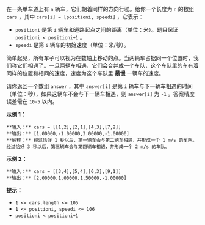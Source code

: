 在一条单车道上有 `n` 辆车，它们朝着同样的方向行驶。给你一个长度为 `n` 的数组 `cars` ，其中 `cars[i] = [positioni,
speedi]` ，它表示：

  * `positioni` 是第 `i` 辆车和道路起点之间的距离（单位：米）。题目保证 `positioni < positioni+1` 。
  * `speedi` 是第 `i` 辆车的初始速度（单位：米/秒）。

简单起见，所有车子可以视为在数轴上移动的点。当两辆车占据同一个位置时，我们称它们相遇了。一旦两辆车相遇，它们会合并成一个车队，这个车队里的车有着同样的位置和相同的速度，速度为这个车队里
**最慢** 一辆车的速度。

请你返回一个数组 `answer` ，其中 `answer[i]` 是第 `i` 辆车与下一辆车相遇的时间（单位：秒），如果这辆车不会与下一辆车相遇，则
`answer[i]` 为 `-1` 。答案精度误差需在 `10-5` 以内。

**示例 1：**

    
    
    **输入：** cars = [[1,2],[2,1],[4,3],[7,2]]
    **输出：** [1.00000,-1.00000,3.00000,-1.00000]
    **解释：** 经过恰好 1 秒以后，第一辆车会与第二辆车相遇，并形成一个 1 m/s 的车队。经过恰好 3 秒以后，第三辆车会与第四辆车相遇，并形成一个 2 m/s 的车队。
    

**示例 2：**

    
    
    **输入：** cars = [[3,4],[5,4],[6,3],[9,1]]
    **输出：** [2.00000,1.00000,1.50000,-1.00000]
    

**提示：**

  * `1 <= cars.length <= 105`
  * `1 <= positioni, speedi <= 106`
  * `positioni < positioni+1`

